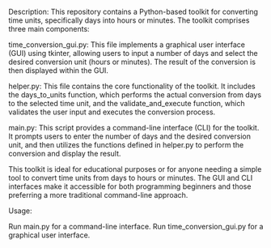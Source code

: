 Description:
This repository contains a Python-based toolkit for converting time units, specifically days into hours or minutes. The toolkit comprises three main components:

time_conversion_gui.py: This file implements a graphical user interface (GUI) using tkinter, allowing users to input a number of days and select the desired conversion unit (hours or minutes). The result of the conversion is then displayed within the GUI.

helper.py: This file contains the core functionality of the toolkit. It includes the days_to_units function, which performs the actual conversion from days to the selected time unit, and the validate_and_execute function, which validates the user input and executes the conversion process.

main.py: This script provides a command-line interface (CLI) for the toolkit. It prompts users to enter the number of days and the desired conversion unit, and then utilizes the functions defined in helper.py to perform the conversion and display the result.

This toolkit is ideal for educational purposes or for anyone needing a simple tool to convert time units from days to hours or minutes. The GUI and CLI interfaces make it accessible for both programming beginners and those preferring a more traditional command-line approach.

Usage:

Run main.py for a command-line interface.
Run time_conversion_gui.py for a graphical user interface.
